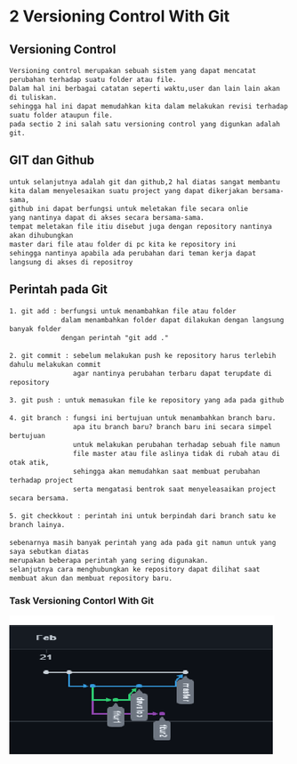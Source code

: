 # 2 Versioning Control With Git

## Versioning Control
    Versioning control merupakan sebuah sistem yang dapat mencatat perubahan terhadap suatu folder atau file.
    Dalam hal ini berbagai catatan seperti waktu,user dan lain lain akan di tuliskan.
    sehingga hal ini dapat memudahkan kita dalam melakukan revisi terhadap suatu folder ataupun file.
    pada sectio 2 ini salah satu versioning control yang digunkan adalah git.

## GIT dan Github
    untuk selanjutnya adalah git dan github,2 hal diatas sangat membantu kita dalam menyelesaikan suatu project yang dapat dikerjakan bersama-sama,
    github ini dapat berfungsi untuk meletakan file secara onlie
    yang nantinya dapat di akses secara bersama-sama.
    tempat meletakan file itiu disebut juga dengan repository nantinya akan dihubungkan 
    master dari file atau folder di pc kita ke repository ini
    sehingga nantinya apabila ada perubahan dari teman kerja dapat langsung di akses di repositroy

## Perintah pada Git
    1. git add : berfungsi untuk menambahkan file atau folder
                 dalam menambahkan folder dapat dilakukan dengan langsung banyak folder
                 dengan perintah "git add ."
    
    2. git commit : sebelum melakukan push ke repository harus terlebih dahulu melakukan commit
                    agar nantinya perubahan terbaru dapat terupdate di repository

    3. git push : untuk memasukan file ke repository yang ada pada github

    4. git branch : fungsi ini bertujuan untuk menambahkan branch baru.
                    apa itu branch baru? branch baru ini secara simpel bertujuan
                    untuk melakukan perubahan terhadap sebuah file namun 
                    file master atau file aslinya tidak di rubah atau di otak atik,
                    sehingga akan memudahkan saat membuat perubahan terhadap project 
                    serta mengatasi bentrok saat menyeleasaikan project secara bersama.

    5. git checkkout : perintah ini untuk berpindah dari branch satu ke branch lainya.

    sebenarnya masih banyak perintah yang ada pada git namun untuk yang saya sebutkan diatas
    merupakan beberapa perintah yang sering digunakan.
    selanjutnya cara menghubungkan ke repository dapat dilihat saat membuat akun dan membuat repository baru.


### Task Versioning Contorl With Git
 ![README](./screenshots/README.jpg)